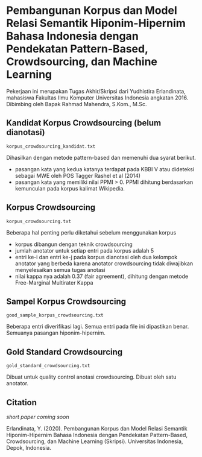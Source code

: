 # Pembangunan Korpus dan Model Relasi Semantik Hiponim-Hipernim Bahasa Indonesia dengan Pendekatan Pattern-Based, Crowdsourcing, dan Machine Learning

Pekerjaan ini merupakan Tugas Akhir/Skripsi dari Yudhistira Erlandinata, mahasiswa Fakultas Ilmu Komputer Universitas Indonesia angkatan 2016.
Dibimbing oleh Bapak Rahmad Mahendra, S.Kom., M.Sc.

## Kandidat Korpus Crowdsourcing (belum dianotasi)
```korpus_crowdsourcing_kandidat.txt```

Dihasilkan dengan metode pattern-based dan memenuhi dua syarat berikut.
- pasangan kata yang kedua katanya terdapat pada KBBI V atau dideteksi sebagai MWE oleh POS Tagger Rashel et al (2014)
- pasangan kata yang memiliki nilai PPMI > 0. PPMI dihitung berdasarkan kemunculan pada korpus kalimat Wikipedia.

## Korpus Crowdsourcing
```korpus_crowdsourcing.txt```

Beberapa hal penting perlu diketahui sebelum menggunakan korpus
- korpus dibangun dengan teknik crowdsourcing
- jumlah anotator untuk setiap entri pada korpus adalah 5
- entri ke-i dan entri ke-j pada korpus dianotasi oleh dua kelompok anotator yang berbeda karena anotator crowdsourcing tidak diwajibkan menyelesaikan semua tugas anotasi
- nilai kappa nya adalah 0.37 (fair agreement), dihitung dengan metode Free-Marginal Multirater Kappa

## Sampel Korpus Crowdsourcing
```good_sample_korpus_crowdsourcing.txt```

Beberapa entri diverifikasi lagi. Semua entri pada file ini dipastikan benar. Semuanya pasangan hiponim-hipernim.

## Gold Standard Crowdsourcing
```gold_standard_crowdsourcing.txt```

Dibuat untuk quality control anotasi crowdsourcing. Dibuat oleh satu anotator.


## Citation
*short paper coming soon*

Erlandinata, Y. (2020). Pembangunan Korpus dan Model Relasi Semantik Hiponim-Hipernim Bahasa Indonesia dengan Pendekatan Pattern-Based, Crowdsourcing, dan Machine Learning (Skripsi). Universitas Indonesia, Depok, Indonesia.
